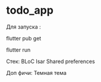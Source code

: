 # todo_app

Для запуска :

flutter pub get

flutter run 

Стек:
BLoC
Isar
Shared preferences

Доп фичи:
Темная тема
